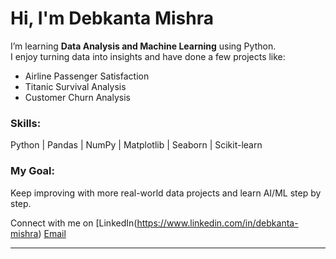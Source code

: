 #  Hi, I'm Debkanta Mishra

I’m learning **Data Analysis and Machine Learning** using Python.  
I enjoy turning data into insights and have done a few projects like:

-  Airline Passenger Satisfaction  
-  Titanic Survival Analysis  
-  Customer Churn Analysis  

###  Skills:
Python | Pandas | NumPy | Matplotlib | Seaborn | Scikit-learn

###  My Goal:
Keep improving with more real-world data projects and learn AI/ML step by step.

 Connect with me on [LinkedIn(https://www.linkedin.com/in/debkanta-mishra)
                    [Email](debkanta.mishra3@gmail.com)

---
